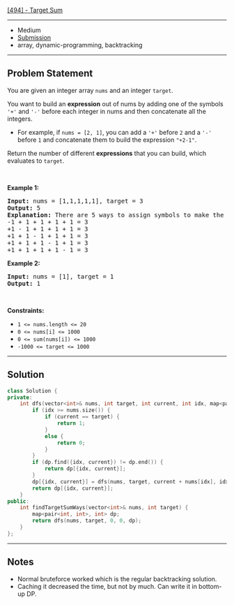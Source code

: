 [[494] - Target Sum](https://leetcode.com/problems/target-sum)

---

- Medium
- [Submission](https://leetcode.com/problems/target-sum/submissions/1036723963/)
- array, dynamic-programming, backtracking

---

## Problem Statement

<p>You are given an integer array <code>nums</code> and an integer <code>target</code>.</p>

<p>You want to build an <strong>expression</strong> out of nums by adding one of the symbols <code>&#39;+&#39;</code> and <code>&#39;-&#39;</code> before each integer in nums and then concatenate all the integers.</p>

<ul>
	<li>For example, if <code>nums = [2, 1]</code>, you can add a <code>&#39;+&#39;</code> before <code>2</code> and a <code>&#39;-&#39;</code> before <code>1</code> and concatenate them to build the expression <code>&quot;+2-1&quot;</code>.</li>
</ul>

<p>Return the number of different <strong>expressions</strong> that you can build, which evaluates to <code>target</code>.</p>

<p>&nbsp;</p>
<p><strong class="example">Example 1:</strong></p>

<pre>
<strong>Input:</strong> nums = [1,1,1,1,1], target = 3
<strong>Output:</strong> 5
<strong>Explanation:</strong> There are 5 ways to assign symbols to make the sum of nums be target 3.
-1 + 1 + 1 + 1 + 1 = 3
+1 - 1 + 1 + 1 + 1 = 3
+1 + 1 - 1 + 1 + 1 = 3
+1 + 1 + 1 - 1 + 1 = 3
+1 + 1 + 1 + 1 - 1 = 3
</pre>

<p><strong class="example">Example 2:</strong></p>

<pre>
<strong>Input:</strong> nums = [1], target = 1
<strong>Output:</strong> 1
</pre>

<p>&nbsp;</p>
<p><strong>Constraints:</strong></p>

<ul>
	<li><code>1 &lt;= nums.length &lt;= 20</code></li>
	<li><code>0 &lt;= nums[i] &lt;= 1000</code></li>
	<li><code>0 &lt;= sum(nums[i]) &lt;= 1000</code></li>
	<li><code>-1000 &lt;= target &lt;= 1000</code></li>
</ul>


---

## Solution

```cpp
class Solution {
private:
    int dfs(vector<int>& nums, int target, int current, int idx, map<pair<int, int>, int>& dp) {
        if (idx >= nums.size()) {
            if (current == target) {
                return 1;
            }
            else {
                return 0;
            }
        }
        if (dp.find({idx, current}) != dp.end()) {
            return dp[{idx, current}];
        }
        dp[{idx, current}] = dfs(nums, target, current + nums[idx], idx + 1, dp) + dfs(nums, target, current - nums[idx], idx + 1, dp);
        return dp[{idx, current}];
    }
public:
    int findTargetSumWays(vector<int>& nums, int target) {
        map<pair<int, int>, int> dp;
        return dfs(nums, target, 0, 0, dp);
    }
};
```

---

## Notes

- Normal bruteforce worked which is the regular backtracking solution.
- Caching it decreased the time, but not by much. Can write it in bottom-up DP.
